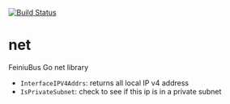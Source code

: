 [![Build Status](https://travis-ci.org/FeiniuBus/net.svg?branch=master)](https://travis-ci.org/FeiniuBus/net)

# net

FeiniuBus Go net library

* `InterfaceIPV4Addrs`: returns all local IP v4 address
* `IsPrivateSubnet`: check to see if this ip is in a private subnet
